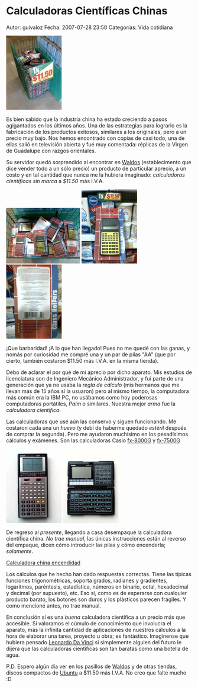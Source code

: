 Calculadoras Científicas Chinas
===============================

Autor: guivaloz
Fecha: 2007-07-28 23:50
Categorías: Vida cotidiana

![Monton de calculadoras](calculadoras-cientificas-chinas/monton-1-small.jpg)

Es bien sabido que la industria china ha estado creciendo a pasos agigantados en los últimos años. Una de las estrategias para lograrlo es la fabricación de los productos exitosos, similares a los originales, pero a un precio muy bajo. Nos hemos encontrado con copias de casi todo, una de ellas salió en televisión abierta y fué muy comentada: réplicas de la Virgen de Guadalupe con razgos orientales.

Su servidor quedó sorprendido al encontrar en [Waldos](http://www.waldos.com/) (establecimento que dice vender todo a un sólo precio) un producto de particular aprecio, a un costo y en tal cantidad que nunca me la hubiera imaginado: *calculadoras científicas* _sin marca_ a *$11.50* más I.V.A.

<!-- break -->

![Otro monton de calculadoras](calculadoras-cientificas-chinas/monton-2-small.jpg)
![Calculadora de frente](calculadoras-cientificas-chinas/frente-small.jpg)
![Calculadora reverso](calculadoras-cientificas-chinas/atras-small.jpg)

¡Que barbaridad! ¡A lo que han llegado! Pues no me quedé con las ganas, y nomás por curiosidad me compré una y un par de pilas "AA" (que por cierto, también costaron $11.50 más I.V.A. en la misma tienda).

Debo de aclarar el por qué de mi aprecio por dicho aparato. Mis estudios de licenciatura son de Ingeniero Mecánico Administrador, y fui parte de una generación que ya no usaba la *regla de cálculo* (mis hermanos que me llevan más de 15 años sí la usuaron) pero al mismo tiempo, la computadora más común era la IBM PC, no usábamos como hoy poderosas computadoras portátiles, _Palm_ o similares. Nuestra mejor _arma_ fue la *calculadora científica*.

Las calculadoras que usé aún las conservo y siguen funcionando. Me costaron cada una un _huevo_ (y debí de haberme quedado _estéril_ después de comprar la segunda). Pero me ayudaron muchísimo en los pesadísimos cálculos y exámenes. Son las calculadoras Casio [fx-8000G](http://www.rskey.org/detail.asp?manufacturer=Casio&model=fx-8000G) y [fx-7500G](http://www.rskey.org/detail.asp?manufacturer=Casio&model=fx-7500G)

![Casio fx-8000g](calculadoras-cientificas-chinas/casio-fx-8000g-small.jpg)
![Casio fx-7500g](calculadoras-cientificas-chinas/casio-fx-7500g-small.jpg)

De regreso al _presente_, llegando a casa desempaqué la calculadora científica china. *No trae manual*, las únicas instrucciones están al reverso del empaque, dicen cómo introducir las pilas y cómo encenderla; _solamente_.

[Calculadora china encendidad](calculadoras-cientificas-chinas/encendida-small.jpg)

Los cálculos que he hecho han dado respuestas correctas. Tiene las típicas funciones trigonométricas, soporta grados, radianes y gradientes, logaritmos, paréntesis, estadística, números en binario, octal, hexadecimal y decimal (por supuesto), etc. Eso sí, como es de esperarse con cualquier producto barato, los botones son duros y los plásticos parecen frágiles. Y como mencioné antes, no trae manual.

En conclusión sí es una _buena_ calculadora científica a un precio más que accesible. Si valoramos el cúmulo de conocimiento que involucra el aparato, más la infinita cantidad de aplicaciones de nuestros cálculos a la hora de elaborar una tarea, proyecto u obra; es fantástico. Imagínense que hubiera pensado [Leonardo Da Vinci](http://en.wikipedia.org/wiki/Leonardo_da_vinci) si simplemente alguien del futuro le dijera que las calculadoras científicas son tan baratas como una botella de agua.

P.D. Espero algún día ver en los pasillos de [Waldos](http://www.waldos.com) y de otras tiendas, discos compactos de [Ubuntu](http://www.ubuntu.com) a $11.50 más I.V.A. No creo que falte mucho :D
